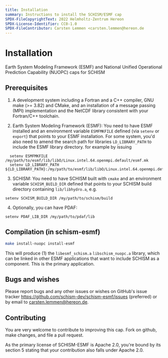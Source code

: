 ```yaml
---
title: Installation 
summary: Instructions to install the SCHISM/ESMF cap
SPDX-FileCopyrightText: 2022 Helmholtz-Zentrum Hereon
SPDX-License-Identifier: CC0-1.0
SPDX-FileContributor: Carsten Lemmen <carsten.lemmen@hereon.de
---
```


# Installation
Earth System Modeling Framework (ESMF) and National Unified Operational Prediction Capability (NUOPC) caps for SCHISM

## Prerequisites

1. A development system including a Fortran and a C++ compiler, GNU make (>= 3.82) and CMake, and an installation of a message passing (MPI) implementation and the NetCDF library consistent with your Fortran/C++ toolchain.

2. Earth System Modeling Framework (ESMF): You need to have ESMF installed and an environment variable
   `ESMFMKFILE` defined (via `setenv` or `export`) that points to your ESMF
  installation.  For some system, you'd also need to amend the search path for libraries `LD_LIBRARY_PATH` to 
  include the ESMF library directory.   for example by issuing

  ```{csh}
    setenv ESMFMKFILE /my/path/to/esmf/lib/libO/Linux.intel.64.openmpi.default/esmf.mk
    setenv LD_LIBRARY_PATH ${LD_LIBRARY_PATH}:/my/path/to/esmf/lib/libO/Linux.intel.64.openmpi.default/
  ```

3. SCHISM: You need to have SCHISM built with `cmake` and an environment
   variable `SCHISM_BUILD_DIR` defined that points to your SCHISM build
   directory containing `lib/libhydro.a`, e.g.

  ```
  setenv SCHISM_BUILD_DIR /my/path/to/schism/build
  ```

4. Optionally, you can have PDAF:

  ```
  setenv PDAF_LIB_DIR /my/path/to/pdaf/lib
  ````

## Compilation (in schism-esmf)

  ```bash
  make install-nuopc install-esmf 
  ```

This will produce (1) the `libesmf_schism.a` `libschism_nuopc.a` library, which can be linked in
other ESMF applications that want to include SCHISM as a component.  This is
the primary application.

## Bugs and wishes

Please report bugs and any other issues or wishes on GitHub's issue tracker https://github.com/schism-dev/schism-esmf/issues (preferred) or by email to <carsten.lemmen@hereon.de>.  

## Contributing

You are very welcome to contribute to improving this cap. Fork on github, make changes, and file a pull request. 

As the primary license of SCHISM-ESMF is Apache 2.0, you're bound by its section 5 stating that your contribution also falls under Apache 2.0.  